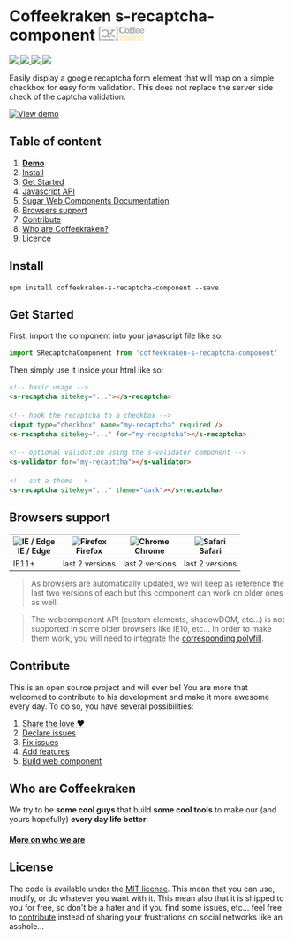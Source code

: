# Coffeekraken s-recaptcha-component <img src=".resources/coffeekraken-logo.jpg" height="25px" />

<p>
	<!-- <a href="https://travis-ci.org/Coffeekraken/s-recaptcha-component">
		<img src="https://img.shields.io/travis/Coffeekraken/s-recaptcha-component.svg?style=flat-square" />
	</a> -->
	<a href="https://www.npmjs.com/package/coffeekraken-s-recaptcha-component">
		<img src="https://img.shields.io/npm/v/coffeekraken-s-recaptcha-component.svg?style=flat-square" />
	</a>
	<a href="https://github.com/coffeekraken/s-recaptcha-component/blob/master/LICENSE.txt">
		<img src="https://img.shields.io/npm/l/coffeekraken-s-recaptcha-component.svg?style=flat-square" />
	</a>
	<!-- <a href="https://github.com/coffeekraken/s-recaptcha-component">
		<img src="https://img.shields.io/npm/dt/coffeekraken-s-recaptcha-component.svg?style=flat-square" />
	</a>
	<a href="https://github.com/coffeekraken/s-recaptcha-component">
		<img src="https://img.shields.io/github/forks/coffeekraken/s-recaptcha-component.svg?style=social&label=Fork&style=flat-square" />
	</a>
	<a href="https://github.com/coffeekraken/s-recaptcha-component">
		<img src="https://img.shields.io/github/stars/coffeekraken/s-recaptcha-component.svg?style=social&label=Star&style=flat-square" />
	</a> -->
	<a href="https://twitter.com/coffeekrakenio">
		<img src="https://img.shields.io/twitter/url/http/coffeekrakenio.svg?style=social&style=flat-square" />
	</a>
	<a href="http://coffeekraken.io">
		<img src="https://img.shields.io/twitter/url/http/shields.io.svg?style=flat-square&label=coffeekraken.io&colorB=f2bc2b&style=flat-square" />
	</a>
</p>

Easily display a google recaptcha form element that will map on a simple checkbox for easy form validation. This does not replace the server side check of the captcha validation.

[![View demo](http://components.coffeekraken.io/assets/img/view-demo.png)](http://components.coffeekraken.io/app/s-recaptcha-component)

## Table of content

1. **[Demo](http://components.coffeekraken.io/app/s-recaptcha-component)**
2. [Install](#readme-install)
3. [Get Started](#readme-get-started)
4. [Javascript API](doc/js)
5. [Sugar Web Components Documentation](https://github.com/coffeekraken/sugar/blob/master/doc/webcomponent.md)
6. [Browsers support](#readme-browsers-support)
7. [Contribute](#readme-contribute)
8. [Who are Coffeekraken?](#readme-who-are-coffeekraken)
9. [Licence](#readme-license)

<a name="readme-install"></a>
## Install

```
npm install coffeekraken-s-recaptcha-component --save
```

<a name="readme-get-started"></a>
## Get Started

First, import the component into your javascript file like so:

```js
import SRecaptchaComponent from 'coffeekraken-s-recaptcha-component'
```

Then simply use it inside your html like so:

```html
<!-- basic usage -->
<s-recaptcha sitekey="..."></s-recaptcha>

<!-- hook the recaptcha to a checkbox -->
<input type="checkbox" name="my-recaptcha" required />
<s-recaptcha sitekey="..." for="my-recaptcha"></s-recaptcha>

<!-- optional validation using the s-validator component -->
<s-validator for="my-recaptcha"></s-validator>

<!-- set a theme -->
<s-recaptcha sitekey="..." theme="dark"></s-recaptcha>
```

<a id="readme-browsers-support"></a>
## Browsers support

| <img src="https://raw.githubusercontent.com/godban/browsers-support-badges/master/src/images/edge.png" alt="IE / Edge" width="16px" height="16px" /></br>IE / Edge | <img src="https://raw.githubusercontent.com/godban/browsers-support-badges/master/src/images/firefox.png" alt="Firefox" width="16px" height="16px" /></br>Firefox | <img src="https://raw.githubusercontent.com/godban/browsers-support-badges/master/src/images/chrome.png" alt="Chrome" width="16px" height="16px" /></br>Chrome | <img src="https://raw.githubusercontent.com/godban/browsers-support-badges/master/src/images/safari.png" alt="Safari" width="16px" height="16px" /></br>Safari |
| --------- | --------- | --------- | --------- |
| IE11+ | last 2 versions| last 2 versions| last 2 versions

> As browsers are automatically updated, we will keep as reference the last two versions of each but this component can work on older ones as well.

> The webcomponent API (custom elements, shadowDOM, etc...) is not supported in some older browsers like IE10, etc... In order to make them work, you will need to integrate the [corresponding polyfill](https://www.webcomponents.org/polyfills).

<a id="readme-contribute"></a>
## Contribute

This is an open source project and will ever be! You are more that welcomed to contribute to his development and make it more awesome every day.
To do so, you have several possibilities:

1. [Share the love ❤️](https://github.com/Coffeekraken/coffeekraken/blob/master/contribute.md#contribute-share-the-love)
2. [Declare issues](https://github.com/Coffeekraken/coffeekraken/blob/master/contribute.md#contribute-declare-issues)
3. [Fix issues](https://github.com/Coffeekraken/coffeekraken/blob/master/contribute.md#contribute-fix-issues)
4. [Add features](https://github.com/Coffeekraken/coffeekraken/blob/master/contribute.md#contribute-add-features)
5. [Build web component](https://github.com/Coffeekraken/coffeekraken/blob/master/contribute.md#contribute-build-web-component)

<a id="readme-who-are-coffeekraken"></a>
## Who are Coffeekraken

We try to be **some cool guys** that build **some cool tools** to make our (and yours hopefully) **every day life better**.  

#### [More on who we are](https://github.com/Coffeekraken/coffeekraken/blob/master/who-are-we.md)

<a id="readme-license"></a>
## License

The code is available under the [MIT license](LICENSE.txt). This mean that you can use, modify, or do whatever you want with it. This mean also that it is shipped to you for free, so don't be a hater and if you find some issues, etc... feel free to [contribute](https://github.com/Coffeekraken/coffeekraken/blob/master/contribute.md) instead of sharing your frustrations on social networks like an asshole...
